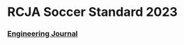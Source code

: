 # RCJA Soccer Standard 2023

### [Engineering Journal](https://github.com/denyahnov/robocup_2023/blob/main/EngineeringJournal.md)
